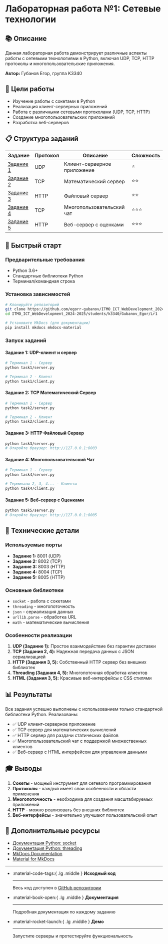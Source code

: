 # Лабораторная работа №1: Сетевые технологии

## 📚 Описание

Данная лабораторная работа демонстрирует различные аспекты работы с сетевыми технологиями в Python, включая UDP, TCP, HTTP протоколы и многопользовательские приложения.

**Автор:** Губанов Егор, группа K3340

## 🎯 Цели работы

- Изучение работы с сокетами в Python
- Реализация клиент-серверных приложений
- Работа с различными сетевыми протоколами (UDP, TCP, HTTP)
- Создание многопользовательских приложений
- Разработка веб-серверов

## 📋 Структура заданий

| Задание | Протокол | Описание | Сложность |
|---------|----------|----------|-----------|
| [Задание 1](task1.md) | UDP | Клиент-серверное приложение | ⭐ |
| [Задание 2](task2.md) | TCP | Математический сервер | ⭐⭐ |
| [Задание 3](task3.md) | HTTP | Файловый сервер | ⭐⭐ |
| [Задание 4](task4.md) | TCP | Многопользовательский чат | ⭐⭐⭐ |
| [Задание 5](task5.md) | HTTP | Веб-сервер с оценками | ⭐⭐⭐ |

## 🚀 Быстрый старт

### Предварительные требования

- Python 3.6+
- Стандартные библиотеки Python
- Терминал/командная строка

### Установка зависимостей

```bash
# Клонируйте репозиторий
git clone https://github.com/egorr-gubanov/ITMO_ICT_WebDevelopment_2024-2025.git
cd ITMO_ICT_WebDevelopment_2024-2025/students/k3340/Gubanov_Egor/Lr1

# Установите MkDocs (для документации)
pip install mkdocs mkdocs-material
```

### Запуск заданий

#### Задание 1: UDP-клиент и сервер
```bash
# Терминал 1 - Сервер
python task1/server.py

# Терминал 2 - Клиент  
python task1/client.py
```

#### Задание 2: TCP Математический Сервер
```bash
# Терминал 1 - Сервер
python task2/server.py

# Терминал 2 - Клиент
python task2/client.py
```

#### Задание 3: HTTP Файловый Сервер
```bash
python task3/server.py
# Откройте браузер: http://127.0.0.1:8003
```

#### Задание 4: Многопользовательский Чат
```bash
# Терминал 1 - Сервер
python task4/server.py

# Терминалы 2, 3, 4... - Клиенты
python task4/client.py
```

#### Задание 5: Веб-сервер с Оценками
```bash
python task5/server.py
# Откройте браузер: http://127.0.0.1:8005
```

## 🔧 Технические детали

### Используемые порты

- **Задание 1:** 8001 (UDP)
- **Задание 2:** 8002 (TCP)
- **Задание 3:** 8003 (HTTP)
- **Задание 4:** 8004 (TCP)
- **Задание 5:** 8005 (HTTP)

### Основные библиотеки

- `socket` - работа с сокетами
- `threading` - многопоточность
- `json` - сериализация данных
- `urllib.parse` - обработка URL
- `math` - математические вычисления

### Особенности реализации

1. **UDP (Задание 1):** Простое взаимодействие без гарантии доставки
2. **TCP (Задания 2, 4):** Надежная передача данных с JSON сериализацией
3. **HTTP (Задания 3, 5):** Собственный HTTP сервер без внешних библиотек
4. **Threading (Задания 4, 5):** Многопоточная обработка клиентов
5. **HTML (Задания 3, 5):** Красивые веб-интерфейсы с CSS стилями

## 📊 Результаты

Все задания успешно выполнены с использованием только стандартной библиотеки Python. Реализованы:

- ✅ UDP клиент-серверное приложение
- ✅ TCP сервер для математических вычислений
- ✅ HTTP сервер для раздачи статических файлов
- ✅ Многопользовательский чат с поддержкой множественных клиентов
- ✅ Веб-сервер с HTML интерфейсом для управления данными

## 🎓 Выводы

1. **Сокеты** - мощный инструмент для сетевого программирования
2. **Протоколы** - каждый имеет свои особенности и области применения
3. **Многопоточность** - необходима для создания масштабируемых приложений
4. **HTTP** - можно реализовать без внешних библиотек
5. **Веб-интерфейсы** - значительно улучшают пользовательский опыт

## 📖 Дополнительные ресурсы

- [Документация Python: socket](https://docs.python.org/3/library/socket.html)
- [Документация Python: threading](https://docs.python.org/3/library/threading.html)
- [MkDocs Documentation](https://www.mkdocs.org/)
- [Material for MkDocs](https://squidfunk.github.io/mkdocs-material/)

---

<div class="grid cards" markdown>

-   :material-code-tags:{ .lg .middle } **Исходный код**

    ---

    Весь код доступен в [GitHub репозитории](https://github.com/egorr-gubanov/ITMO_ICT_WebDevelopment_2024-2025)

-   :material-book-open:{ .lg .middle } **Документация**

    ---

    Подробная документация по каждому заданию

-   :material-rocket-launch:{ .lg .middle } **Демо**

    ---

    Запустите серверы и протестируйте функциональность

</div>
